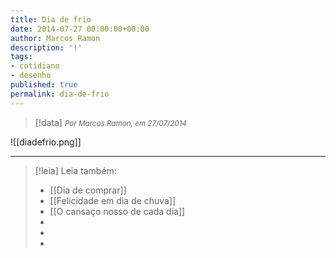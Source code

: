 ```yaml
---
title: Dia de frio
date: 2014-07-27 00:00:00+00:00
author: Marcos Ramon
description: '!'
tags:
- cotidiano
- desenho
published: true
permalink: dia-de-frio
---
```

> [!data] <small><i>Por Marcos Ramon, em 27/07/2014</i></small>

![[diadefrio.png]]



---
> [!leia] Leia também:
> - [[Dia de comprar]]
> - [[Felicidade em dia de chuva]]
> - [[O cansaço nosso de cada dia]]
> -
> -
> -